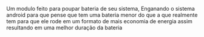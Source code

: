 Um modulo feito para poupar bateria de seu sistema, Enganando o sistema android para que pense que tem uma bateria menor do que a que realmente tem para que ele rode em um formato de mais economia de energia assim resultando em uma melhor duração da bateria 
